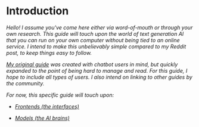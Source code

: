 # Introduction

_Hello! I assume you've come here either via word-of-mouth or through your own research. This guide will touch upon the world of text generation AI that you can run on your own computer without being tied to an online service. I intend to make this unbelievably simple compared to my Reddit post, to keep things easy to follow._

_[My original guide](https://old.reddit.com/user/Crataco/comments/zuowi9/opensource_chatbot_companions/) was created with chatbot users in mind, but quickly expanded to the point of being hard to manage and read. For this guide, I hope to include all types of users. I also intend on linking to other guides by the community._

_For now, this specific guide will touch upon:_

- *[Frontends (the interfaces)](https://github.com/Crataco/ai-guide/blob/main/guide/frontends.md)*

- *[Models (the AI brains)](https://github.com/Crataco/ai-guide/blob/main/guide/models.md)*
